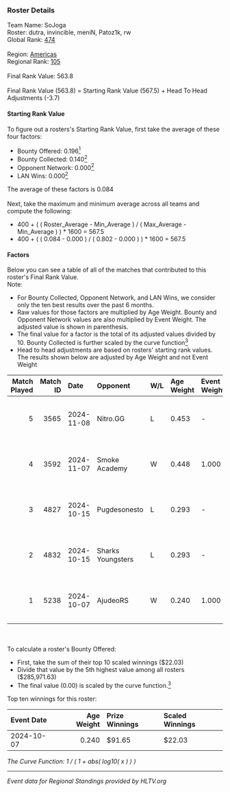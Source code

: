 ### Roster Details<br />
Team Name: SoJoga<br />
Roster: dutra, invincible, meniN, Patoz1k, rw<br />
Global Rank: [474](../../standings_global_2025_02_28.md)<br />
<br />
Region: [Americas]( ../../standings_americas_2025_02_28.md)<br />
Regional Rank: [105]( ../../standings_americas_2025_02_28.md)<br />
<br />
Final Rank Value:  563.8<br />
<br />
Final Rank Value (563.8) = Starting Rank Value (567.5) + Head To Head Adjustments (-3.7)<br />

#### Starting Rank Value<br />
To figure out a rosters's Starting Rank Value, first take the average of these four factors:<br />
- Bounty Offered: 0.196[<sup>1</sup>](#table2)
- Bounty Collected: 0.140[<sup>2</sup>](#table1)
- Opponent Network: 0.000[<sup>2</sup>](#table1)
- LAN Wins: 0.000[<sup>2</sup>](#table1)

The average of these factors is 0.084<br />
<br />
Next, take the maximum and minimum average across all teams and compute the following:<br />
- 400 + ( ( Roster_Average - Min_Average ) / ( Max_Average - Min_Average ) ) * 1600 = 567.5
- 400 + ( ( 0.084 - 0.000 ) / ( 0.802 - 0.000 ) ) * 1600 = 567.5


#### Factors<br />
Below you can see a table of all of the matches that contributed to this roster's Final Rank Value.<br />
Note:<br />

- For Bounty Collected, Opponent Network, and LAN Wins, we consider only the ten best results over the past 6 months.
- Raw values for those factors are multiplied by Age Weight. Bounty and Opponent Network values are also multiplied by Event Weight. The adjusted value is shown in parenthesis.
- The final value for a factor is the total of its adjusted values divided by 10. Bounty Collected is further scaled by the curve function[<sup>3</sup>](#curveFunction)
- Head to head adjustments are based on rosters' starting rank values. The results shown below are adjusted by Age Weight and not Event Weight
<span id="table1"></span><br />


| Match Played | Match ID | Date       | Opponent          | W/L | Age Weight | Event Weight | Bounty Collected | Opponent Network | LAN Wins  | H2H Adj. | Roster                                  |
| -: | -: | :- | :- | :- | :- | :- | :- | :- | :- | -: | :- |
|            5 |     3565 | 2024-11-08 | Nitro.GG          | L   | 0.453      | -            | -                | -                | -         |    -3.30 | dutra, invincible, meniN, Patoz1k, rw   |
|            4 |     3592 | 2024-11-07 | Smoke Academy     | W   | 0.448      | 1.000        | 0.000 (0.000)    | 0.000 (0.000)    | 0 (0.000) |     3.97 | dutra, invincible, meniN, Patoz1k, rw   |
|            3 |     4827 | 2024-10-15 | Pugdesonesto      | L   | 0.293      | -            | -                | -                | -         |    -3.21 | dudinho, invincible, meniN, Patoz1k, rw |
|            2 |     4832 | 2024-10-15 | Sharks Youngsters | L   | 0.293      | -            | -                | -                | -         |    -4.16 | dudinho, invincible, meniN, Patoz1k, rw |
|            1 |     5238 | 2024-10-07 | AjudeoRS          | W   | 0.240      | 1.000        | 0.000 (0.000)    | 0.000 (0.000)    | 0 (0.000) |     2.98 | dudinho, invincible, meniN, Patoz1k, rw |

<br />
<span id="table2"></span><br />
To calculate a roster's Bounty Offered:<br />

- First, take the sum of their top 10 scaled winnings ($22.03)
- Divide that value by the 5th highest value among all rosters ($285,971.63)
- The final value (0.00) is scaled by the curve function.[<sup>3</sup>](#curveFunction)

Top ten winnings for this roster:<br />

| Event Date | Age Weight | Prize Winnings | Scaled Winnings |
| :- | -: | :- | :- |
| 2024-10-07 |      0.240 | $91.65         | $22.03          |


<span id="curveFunction"></span>_The Curve Function: 1 / ( 1 + abs( log10( x ) ) )_<br />

---
_Event data for Regional Standings provided by HLTV.org_<br />
